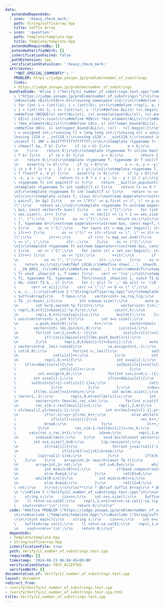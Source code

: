 ```yaml
---
data:
  _extendedDependsOn:
  - icon: ':heavy_check_mark:'
    path: String/suffixarray.hpp
    title: Suffix Array
  - icon: ':question:'
    path: Template/template.hpp
    title: Template/template.hpp
  _extendedRequiredBy: []
  _extendedVerifiedWith: []
  _isVerificationFailed: false
  _pathExtension: cpp
  _verificationStatusIcon: ':heavy_check_mark:'
  attributes:
    '*NOT_SPECIAL_COMMENTS*': ''
    PROBLEM: https://judge.yosupo.jp/problem/number_of_substrings
    links:
    - https://judge.yosupo.jp/problem/number_of_substrings
  bundledCode: "#line 1 \"Verify/LC_number_of_substrings.test.cpp\"\n#define PROBLEM\
    \ \"https://judge.yosupo.jp/problem/number_of_substrings\"\r\n\r\n#line 1 \"Template/template.hpp\"\
    \n#include <bits/stdc++.h>\r\nusing namespace std;\r\n\r\n#define rep(i, a, b)\
    \ for (int i = (int)(a); i < (int)(b); i++)\r\n#define rrep(i, a, b) for (int\
    \ i = (int)(b)-1; i >= (int)(a); i--)\r\n#define ALL(v) (v).begin(), (v).end()\r\
    \n#define UNIQUE(v) sort(ALL(v)), (v).erase(unique(ALL(v)), (v).end())\r\n#define\
    \ SZ(v) (int)v.size()\r\n#define MIN(v) *min_element(ALL(v))\r\n#define MAX(v)\
    \ *max_element(ALL(v))\r\n#define LB(v, x) int(lower_bound(ALL(v), (x)) - (v).begin())\r\
    \n#define UB(v, x) int(upper_bound(ALL(v), (x)) - (v).begin())\r\n\r\nusing uint\
    \ = unsigned int;\r\nusing ll = long long int;\r\nusing ull = unsigned long long;\r\
    \nusing i128 = __int128_t;\r\nusing u128 = __uint128_t;\r\nconst int inf = 0x3fffffff;\r\
    \nconst ll INF = 0x1fffffffffffffff;\r\n\r\ntemplate <typename T> inline bool\
    \ chmax(T &a, T b) {\r\n    if (a < b) {\r\n        a = b;\r\n        return 1;\r\
    \n    }\r\n    return 0;\r\n}\r\ntemplate <typename T> inline bool chmin(T &a,\
    \ T b) {\r\n    if (a > b) {\r\n        a = b;\r\n        return 1;\r\n    }\r\
    \n    return 0;\r\n}\r\ntemplate <typename T, typename U> T ceil(T x, U y) {\r\
    \n    assert(y != 0);\r\n    if (y < 0)\r\n        x = -x, y = -y;\r\n    return\
    \ (x > 0 ? (x + y - 1) / y : x / y);\r\n}\r\ntemplate <typename T, typename U>\
    \ T floor(T x, U y) {\r\n    assert(y != 0);\r\n    if (y < 0)\r\n        x =\
    \ -x, y = -y;\r\n    return (x > 0 ? x / y : (x - y + 1) / y);\r\n}\r\ntemplate\
    \ <typename T> int popcnt(T x) {\r\n    return __builtin_popcountll(x);\r\n}\r\
    \ntemplate <typename T> int topbit(T x) {\r\n    return (x == 0 ? -1 : 63 - __builtin_clzll(x));\r\
    \n}\r\ntemplate <typename T> int lowbit(T x) {\r\n    return (x == 0 ? -1 : __builtin_ctzll(x));\r\
    \n}\r\n\r\ntemplate <class T, class U>\r\nostream &operator<<(ostream &os, const\
    \ pair<T, U> &p) {\r\n    os << \"P(\" << p.first << \", \" << p.second << \"\
    )\";\r\n    return os;\r\n}\r\ntemplate <typename T> ostream &operator<<(ostream\
    \ &os, const vector<T> &vec) {\r\n    os << \"{\";\r\n    for (int i = 0; i <\
    \ vec.size(); i++) {\r\n        os << vec[i] << (i + 1 == vec.size() ? \"\" :\
    \ \", \");\r\n    }\r\n    os << \"}\";\r\n    return os;\r\n}\r\ntemplate <typename\
    \ T, typename U>\r\nostream &operator<<(ostream &os, const map<T, U> &map_var)\
    \ {\r\n    os << \"{\";\r\n    for (auto itr = map_var.begin(); itr != map_var.end();\
    \ itr++) {\r\n        os << \"(\" << itr->first << \", \" << itr->second << \"\
    )\";\r\n        itr++;\r\n        if (itr != map_var.end())\r\n            os\
    \ << \", \";\r\n        itr--;\r\n    }\r\n    os << \"}\";\r\n    return os;\r\
    \n}\r\ntemplate <typename T> ostream &operator<<(ostream &os, const set<T> &set_var)\
    \ {\r\n    os << \"{\";\r\n    for (auto itr = set_var.begin(); itr != set_var.end();\
    \ itr++) {\r\n        os << *itr;\r\n        ++itr;\r\n        if (itr != set_var.end())\r\
    \n            os << \", \";\r\n        itr--;\r\n    }\r\n    os << \"}\";\r\n\
    \    return os;\r\n}\r\n#ifdef LOCAL\r\n#define show(...) _show(0, #__VA_ARGS__,\
    \ __VA_ARGS__)\r\n#else\r\n#define show(...) true\r\n#endif\r\ntemplate <typename\
    \ T> void _show(int i, T name) {\r\n    cerr << '\\n';\r\n}\r\ntemplate <typename\
    \ T1, typename T2, typename... T3>\r\nvoid _show(int i, const T1 &a, const T2\
    \ &b, const T3 &...c) {\r\n    for (; a[i] != ',' && a[i] != '\\0'; i++)\r\n \
    \       cerr << a[i];\r\n    cerr << \":\" << b << \" \";\r\n    _show(i + 1,\
    \ a, c...);\r\n}\n#line 2 \"String/suffixarray.hpp\"\n\r\ntemplate<typename T>struct\
    \ SuffixArray{\r\n    T base;\r\n    vector<int> sa,rsa,lcp;\r\n    SuffixArray(const\
    \ T& _s):base(_s){\r\n        int n=base.size();\r\n        auto p=minmax_element(ALL(base));\r\
    \n        int k=*p.second-*p.first+1;\r\n        vector<int> t(n);\r\n       \
    \ rep(i,0,n)t[i]=base[i]-*p.first;\r\n        sais(t,k);\r\n        rsa.assign(n+1,-1);\r\
    \n        rep(i,0,n+1)rsa[sa[i]]=i;\r\n        build(t);\r\n    }\r\n    void\
    \ sais(vector<int> s,int k){\r\n        int n=s.size();\r\n        for(int& c:s)c++;\r\
    \n        s.push_back(0);\r\n        k++;\r\n        vector<bool> iss(n+1);\r\n\
    \        vector<int> lms,bin(k+1,0);\r\n        iss[n]=1;\r\n        bin[1]=1;\r\
    \n        for(int i=n-1;i>=0;i--){\r\n            iss[i]=(s[i]!=s[i+1]?s[i]<s[i+1]:iss[i+1]);\r\
    \n            if(!iss[i]&&iss[i+1])lms.push_back(i+1);\r\n            bin[s[i]+1]++;\r\
    \n        }\r\n        rep(i,0,k)bin[i+1]+=bin[i];\r\n        auto induced=[&](const\
    \ vector<int>& _lms)->void{\r\n            sa.assign(n+1,-1);\r\n            vector<int>\
    \ cnt(k,0);\r\n            for(int x:_lms){\r\n                sa[bin[s[x]+1]-cnt[s[x]]-1]=x;\r\
    \n                cnt[s[x]]++;\r\n            }\r\n            cnt.assign(k,0);\r\
    \n            rep(i,0,n+1){\r\n                int x=sa[i]-1;\r\n            \
    \    if(x>=0&&!iss[x]){\r\n                    sa[bin[s[x]]+cnt[s[x]]]=x;\r\n\
    \                    cnt[s[x]]++;\r\n                }\r\n            }\r\n  \
    \          cnt.assign(k,0);\r\n            for(int i=n;i>=0;i--){\r\n        \
    \        int x=sa[i]-1;\r\n                if(x>=0&&iss[x]){\r\n             \
    \       sa[bin[s[x]+1]-cnt[s[x]]-1]=x;\r\n                    cnt[s[x]]++;\r\n\
    \                }\r\n            }\r\n        };\r\n        induced(lms);\r\n\
    \        if(lms.size()<=1)return;\r\n        int m=lms.size();\r\n        vector<int>\
    \ rev(n+1,-1);\r\n        rep(i,0,m)rev[lms[i]]=i;\r\n        int idx=0,rec_k=1;\r\
    \n        vector<int> lmss(m),rec_s(m);\r\n        for(int x:sa)if(rev[x]!=-1)lmss[idx++]=x;\r\
    \n        rec_s[m-1-rev[lmss[1]]]=1;\r\n        rep(i,2,m){\r\n            int\
    \ xl=lmss[i],yl=lmss[i-1];\r\n            int xr=lms[rev[xl]-1],yr=lms[rev[yl]-1];\r\
    \n            if(xr-xl!=yr-yl)rec_k++;\r\n            else while(xl<=xr){\r\n\
    \                if(s[xl]!=s[yl]){\r\n                    rec_k++;\r\n       \
    \             break;\r\n                }\r\n                xl++,yl++;\r\n  \
    \          }\r\n            rec_s[m-1-rev[lmss[i]]]=rec_k;\r\n        }\r\n  \
    \      sais(rec_s,rec_k+1);\r\n        idx=m;\r\n        rep(i,1,m+1)lmss[--idx]=lms[m-1-sa[i]];\r\
    \n        induced(lmss);\r\n    }\r\n    void build(const vector<int>& s){\r\n\
    \        int n=s.size(),k=0;\r\n        lcp.resize(n);\r\n        rep(i,0,n+1){\r\
    \n            if(rsa[i]){\r\n                for(int j=sa[rsa[i]-1];max(i,j)+k<n;k++){\r\
    \n                    if(s[i+k]!=s[j+k])break;\r\n                }\r\n      \
    \          lcp[rsa[i]-1]=k;\r\n            }\r\n            if(k)k--;\r\n    \
    \    }\r\n    }\r\n    array<int,2> search(const T& t){\r\n        int n=sa.size(),m=t.size();\r\
    \n        array<int,2> ret;\r\n        int L=0,R=n;\r\n        while(R-L>1){\r\
    \n            int mid=(L+R)>>1;\r\n            if(base.compare(sa[mid],m,t)<0)L=mid;\r\
    \n            else R=mid;\r\n        }\r\n        ret[0]=R;\r\n        L=0,R=n;\r\
    \n        while(R-L>1){\r\n            int mid=(L+R)>>1;\r\n            if(base.compare(sa[mid],m,t)<=0)L=mid;\r\
    \n            else R=mid;\r\n        }\r\n        ret[1]=R;\r\n        return\
    \ ret;\r\n    }\r\n};\r\n\r\n/**\r\n * @brief Suffix Array\r\n * @docs docs/suffixarray.md\r\
    \n */\n#line 5 \"Verify/LC_number_of_substrings.test.cpp\"\n\r\nint main(){\r\n\
    \    string s;\r\n    cin>>s;\r\n    int n=s.size();\r\n    SuffixArray sa(s);\r\
    \n    ll ret=n-sa.sa[0];\r\n    rep(i,1,n+1)ret+=n-sa.sa[i]-sa.lcp[i-1];\r\n \
    \   cout<<ret<<'\\n';\r\n    return 0;\r\n}\n"
  code: "#define PROBLEM \"https://judge.yosupo.jp/problem/number_of_substrings\"\r\
    \n\r\n#include \"Template/template.hpp\"\r\n#include \"String/suffixarray.hpp\"\
    \r\n\r\nint main(){\r\n    string s;\r\n    cin>>s;\r\n    int n=s.size();\r\n\
    \    SuffixArray sa(s);\r\n    ll ret=n-sa.sa[0];\r\n    rep(i,1,n+1)ret+=n-sa.sa[i]-sa.lcp[i-1];\r\
    \n    cout<<ret<<'\\n';\r\n    return 0;\r\n}"
  dependsOn:
  - Template/template.hpp
  - String/suffixarray.hpp
  isVerificationFile: true
  path: Verify/LC_number_of_substrings.test.cpp
  requiredBy: []
  timestamp: '2024-06-23 06:04:45+09:00'
  verificationStatus: TEST_ACCEPTED
  verifiedWith: []
documentation_of: Verify/LC_number_of_substrings.test.cpp
layout: document
redirect_from:
- /verify/Verify/LC_number_of_substrings.test.cpp
- /verify/Verify/LC_number_of_substrings.test.cpp.html
title: Verify/LC_number_of_substrings.test.cpp
---
```

